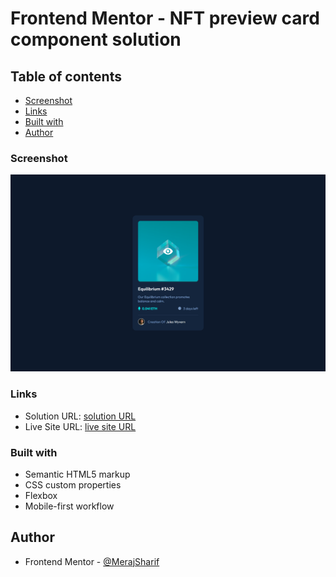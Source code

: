 # Frontend Mentor - NFT preview card component solution

## Table of contents

- [Screenshot](#screenshot)
- [Links](#links)
- [Built with](#built-with)
- [Author](#author)

### Screenshot

![](./images/screenshot.png)

### Links

- Solution URL: [solution URL]()
- Live Site URL: [live site URL]()

### Built with

- Semantic HTML5 markup
- CSS custom properties
- Flexbox
- Mobile-first workflow

## Author

- Frontend Mentor - [@MerajSharif](https://www.frontendmentor.io/profile/Meraj-Sharif-Khan)

